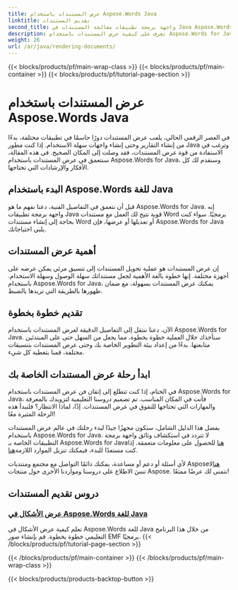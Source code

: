 ```yaml
---
title: عرض المستندات باستخدام Aspose.Words Java
linktitle: تقديم المستندات
second_title: واجهة برمجة تطبيقات معالجة المستندات في Java Aspose.Words
description: تعرف على كيفية عرض المستندات باستخدام Aspose.Words for Java في هذا البرنامج التعليمي الشامل. احصل على إرشادات خطوة بخطوة ونصائح وأمثلة لعرض المستندات بكفاءة.
weight: 26
url: /ar/java/rendering-documents/
---
```


{{< blocks/products/pf/main-wrap-class >}}
{{< blocks/products/pf/main-container >}}
{{< blocks/products/pf/tutorial-page-section >}}

# عرض المستندات باستخدام Aspose.Words Java


في العصر الرقمي الحالي، يلعب عرض المستندات دورًا حاسمًا في تطبيقات مختلفة، بدءًا من إنشاء التقارير وحتى إنشاء واجهات سهلة الاستخدام. إذا كنت مطور Java وترغب في الاستفادة من قوة عرض المستندات، فقد وصلت إلى المكان الصحيح. في هذه المقالة، سنتعمق في عرض المستندات باستخدام Aspose.Words for Java، وسنقدم لك كل الأفكار والإرشادات التي تحتاجها.

## البدء باستخدام Aspose.Words للغة Java

قبل أن نتعمق في التفاصيل الفنية، دعنا نفهم ما هو Aspose.Words for Java. إنه واجهة برمجة تطبيقات Java قوية تتيح لك العمل مع مستندات Word برمجيًا. سواء كنت بحاجة إلى إنشاء مستندات Word أو تعديلها أو عرضها، فإن Aspose.Words for Java يلبي احتياجاتك.

## أهمية عرض المستندات

إن عرض المستندات هو عملية تحويل المستندات إلى تنسيق مرئي يمكن عرضه على أجهزة مختلفة. إنها خطوة بالغة الأهمية لجعل مستنداتك سهلة الوصول وسهلة الاستخدام. باستخدام Aspose.Words for Java، يمكنك عرض المستندات بسهولة، مع ضمان ظهورها بالطريقة التي تريدها بالضبط.

## تقديم خطوة بخطوة

الآن، دعنا ننتقل إلى التفاصيل الدقيقة لعرض المستندات باستخدام Aspose.Words for Java. سنأخذك خلال العملية خطوة بخطوة، مما يجعل من السهل حتى على المبتدئين متابعتها. بدءًا من إعداد بيئة التطوير الخاصة بك وحتى عرض المستندات بتنسيقات مختلفة، قمنا بتغطية كل شيء.

## ابدأ رحلة عرض المستندات الخاصة بك

في الختام، إذا كنت تتطلع إلى إتقان فن عرض المستندات باستخدام Aspose.Words for Java، فأنت في المكان المناسب. تم تصميم دروسنا التعليمية لتزويدك بالمعرفة والمهارات التي تحتاجها للتفوق في عرض المستندات. إذًا، لماذا الانتظار؟ فلنبدأ هذه الرحلة المثيرة معًا!

 بفضل هذا الدليل الشامل، ستكون مجهزًا جيدًا لبدء رحلتك في عالم عرض المستندات باستخدام Aspose.Words for Java. لا تتردد في استكشاف وثائق واجهة برمجة التطبيقات الخاصة بـ Aspose.Words for Java[هنا](https://reference.aspose.com/words/java/) للحصول على معلومات متعمقة. إذا كنت مستعدًا للبدء، فيمكنك تنزيل الموارد اللازمة[هنا](https://releases.aspose.com/words/java/).

 لأي أسئلة أو دعم أو مساعدة، يمكنك دائمًا التواصل مع مجتمع ومنتديات Aspose[هنا](https://forum.aspose.com/)لا تنسَ الاطلاع على دروسنا ومواردنا الأخرى حول منتجات Aspose. نتمنى لك عرضًا ممتعًا!

## دروس تقديم المستندات
### [عرض الأشكال في Aspose.Words للغة Java](./rendering-shapes/)
تعلم كيفية عرض الأشكال في Aspose.Words للغة Java من خلال هذا البرنامج التعليمي خطوة بخطوة. قم بإنشاء صور EMF برمجيًا.
{{< /blocks/products/pf/tutorial-page-section >}}

{{< /blocks/products/pf/main-container >}}
{{< /blocks/products/pf/main-wrap-class >}}

{{< blocks/products/products-backtop-button >}}
